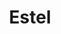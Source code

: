 ---
sw-dress-id: estel
sw-dress-collection-id: dream-away
sw-dress-name: &title Estel
sw-dress-producer: Boudoir Wedding by A. Pereverzeva
sw-dress-colors:
  - бял
  - слонова кост
  - бежав
sw-dress-sizes: от XS до 6XL
sw-dress-modelSize: L, слонова кост
sw-dress-price: 1660
sw-dress-description: &desc |-
  Изтънчена рокля с дълъг шлейф и нежна бродерия в горната си част, създадена за булката, която търси стил и романтика в идеален синхрон.  
  
  Възможни са леки промени по дизайна.
sw-dress-photos:
  - front
  - back
  - close
  - side

title: *title
description: *desc
layout: dress
image: /assets/images/dresses/estel-front-1280.JPG
permalink: /dresses/estel
---
